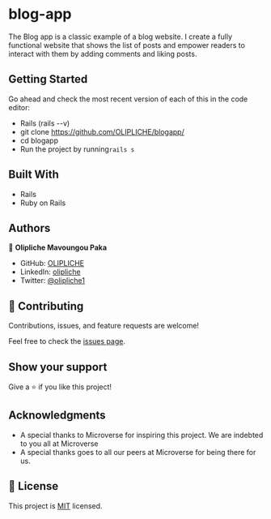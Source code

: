 # blog-app
The Blog app is a classic example of a blog website. I create a fully functional website that shows the list of posts and empower readers to interact with them by adding comments and liking posts.

## Getting Started
 Go ahead and check the most recent version of each of this in the code editor:
- Rails (rails --v)
- git clone https://github.com/OLIPLICHE/blogapp/
- cd blogapp
- Run the project by running`rails s`

## Built With
- Rails
- Ruby on Rails

## Authors
👤 **Olipliche Mavoungou Paka**
- GitHub: [OLIPLICHE](https://github.com/OLIPLICHE)
- LinkedIn: [olipliche](https://www.linkedin.com/in/olipliche/)
- Twitter: [@olipliche1](https://twitter.com/olipliche1)

## 🤝 Contributing

Contributions, issues, and feature requests are welcome!

Feel free to check the [issues page](?).

## Show your support

Give a ⭐️ if you like this project!

## Acknowledgments

- A special thanks to Microverse for inspiring this project. We are indebted to you all at Microverse
- A special thanks goes to all our peers at Microverse for being there for us.

## 📝 License

This project is [MIT](./LICENSE) licensed.